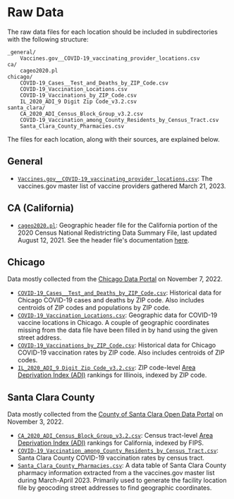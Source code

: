 # Raw Data

The raw data files for each location should be included in subdirectories with the following structure:
```
_general/
    Vaccines.gov__COVID-19_vaccinating_provider_locations.csv
ca/
    cageo2020.pl
chicago/
    COVID-19_Cases__Test_and_Deaths_by_ZIP_Code.csv
    COVID-19_Vaccination_Locations.csv
    COVID-19_Vaccinations_by_ZIP_Code.csv
    IL_2020_ADI_9 Digit Zip Code_v3.2.csv
santa_clara/
    CA_2020_ADI_Census_Block_Group_v3.2.csv
    COVID-19_Vaccination_among_County_Residents_by_Census_Tract.csv
    Santa_Clara_County_Pharmacies.csv
```
The files for each location, along with their sources, are explained below.

## General

* [`Vaccines.gov__COVID-19_vaccinating_provider_locations.csv`](https://data.cdc.gov/Vaccinations/Vaccines-gov-COVID-19-vaccinating-provider-locatio/5jp2-pgaw): The vaccines.gov master list of vaccine providers gathered March 21, 2023.

## CA (California)

* [`cageo2020.pl`](https://www2.census.gov/programs-surveys/decennial/2020/data/01-Redistricting_File--PL_94-171/): Geographic header file for the California portion of the 2020 Census National Redistricting Data Summary File, last updated August 12, 2021. See the header file's documentation [here](https://www2.census.gov/programs-surveys/decennial/2020/technical-documentation/complete-tech-docs/summary-file/2020Census_PL94_171Redistricting_NationalTechDoc.pdf).

## Chicago

Data mostly collected from the [Chicago Data Portal](https://data.cityofchicago.org/) on November 7, 2022.

* [`COVID-19_Cases__Test_and_Deaths_by_ZIP_Code.csv`](https://data.cityofchicago.org/Health-Human-Services/COVID-19-Cases-Tests-and-Deaths-by-ZIP-Code/yhhz-zm2v): Historical data for Chicago COVID-19 cases and deaths by ZIP code. Also includes centroids of ZIP codes and populations by ZIP code.
* [`COVID-19_Vaccination_Locations.csv`](https://data.cityofchicago.org/Health-Human-Services/COVID-19-Vaccination-Locations/6q3z-9maq): Geographic data for COVID-19 vaccine locations in Chicago. A couple of geographic coordinates missing from the data file have been filled in by hand using the given street address.
* [`COVID-19_Vaccinations_by_ZIP_Code.csv`](https://data.cityofchicago.org/Health-Human-Services/COVID-19-Vaccinations-by-ZIP-Code/553k-3xzc): Historical data for Chicago COVID-19 vaccination rates by ZIP code. Also includes centroids of ZIP codes.
* [`IL_2020_ADI_9 Digit Zip Code_v3.2.csv`](https://www.neighborhoodatlas.medicine.wisc.edu/): ZIP code-level [Area Deprivation Index (ADI)](https://www.nejm.org/doi/full/10.1056/NEJMp1802313) rankings for Illinois, indexed by ZIP code.

## Santa Clara County

Data mostly collected from the [County of Santa Clara Open Data Portal](https://data.sccgov.org/) on November 3, 2022.

* [`CA_2020_ADI_Census_Block_Group_v3.2.csv`](https://www.neighborhoodatlas.medicine.wisc.edu/): Census tract-level [Area Deprivation Index (ADI)](https://www.nejm.org/doi/full/10.1056/NEJMp1802313) rankings for California, indexed by FIPS.
* [`COVID-19_Vaccination_among_County_Residents_by_Census_Tract.csv`](https://data.sccgov.org/COVID-19/COVID-19-Vaccination-among-County-Residents-by-Cen/qx2e-7jz2): Santa Clara County COVID-19 vaccination rates by census tract.
* [`Santa_Clara_County_Pharmacies.csv`](https://data.cdc.gov/Vaccinations/Vaccines-gov-COVID-19-vaccinating-provider-locatio/5jp2-pgaw): A data table of Santa Clara County pharmacy information extracted from a the vaccines.gov master list during March-April 2023. Primarily used to generate the facility location file by geocoding street addresses to find geographic coordinates.
